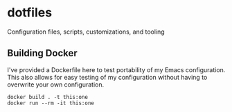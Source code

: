 # dotfiles
Configuration files, scripts, customizations, and tooling


## Building Docker
   I've provided a Dockerfile here to test portability of my Emacs configuration.
   This also allows for easy testing of my configuration without having to overwrite your own configuration.

``` shell
docker build . -t this:one
docker run --rm -it this:one
```
